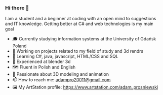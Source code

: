 ### Hi there 👋

I am a student and a beginner at coding with an open mind to suggestions and IT knowledge.
Getting better at C# and web technologies is my main goal

- :mortar_board: Currently studying information systems at the University of Gdańsk Poland
- 🔭 Working on projects related to my field of study and 3d rendrs
- :open_book: Learning C#, java, javascript, HTML/CSS and SQL
- :ice_cube: Experienced at blender 3d
- :world_map: Fluent in Polish and English
- :art: Passionate about 3D modeling and animation
- 📫 How to reach me: adampro20011@gmail.com
- :framed_picture: My ArtStation profile: https://www.artstation.com/adam_prosniewski
